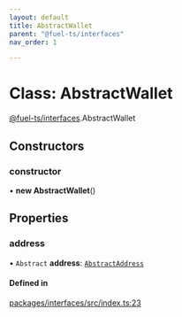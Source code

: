 ```yaml
---
layout: default
title: AbstractWallet
parent: "@fuel-ts/interfaces"
nav_order: 1

---
```


# Class: AbstractWallet

[@fuel-ts/interfaces](../index.md).AbstractWallet

## Constructors

### constructor

• **new AbstractWallet**()

## Properties

### address

• `Abstract` **address**: [`AbstractAddress`](AbstractAddress.md)

#### Defined in

[packages/interfaces/src/index.ts:23](https://github.com/FuelLabs/fuels-ts/blob/master/packages/interfaces/src/index.ts#L23)
